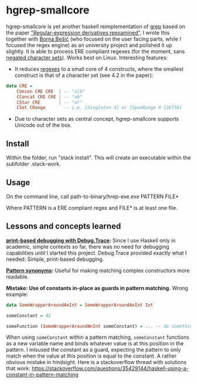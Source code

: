 # hgrep-smallcore

hgrep-smallcore is yet another haskell reimplementation of [grep](https://en.wikipedia.org/wiki/Grep) based on the paper ["Regular-expression derivatives reexamined"](https://www.ccs.neu.edu/home/turon/re-deriv.pdf). I wrote this together with [Borna Bešić](https://github.com/bornabesic) (who focused on the user facing parts, while I focused the regex engine) as an university project and polished it up slightly. It is able to process ERE compliant regexes (for the moment, sans [negated character sets](https://www.regular-expressions.info/charclass.html)). Works best on Linux. Interesting features:

* It reduces [regexes](https://www.regular-expressions.info/posix.html) to a small core of 4 constructs, where the smallest construct is that of a character set (see 4.2 in the paper):
``` Haskell
data CRE =
    CUnion CRE CRE  | -- "a|b"
    CConcat CRE CRE | -- "ab" 
    CStar CRE       | -- "a*"
    CSet CRange       -- i.e. [Singleton 4] or [SpanRange 0 136756]
```

* Due to character sets as central concept, hgrep-smallcore supports Unicode out of the box.

Install
---
Within the folder, run "stack install". This will create an executable within the subfolder .stack-work.

Usage
---
On the command line, call path-to-binary/hrep-exe.exe PATTERN FILE* 

Where PATTERN is a ERE compliant regex and FILE* is at least one file.

Lessons and concepts learned
----
**[print-based debugging with Debug.Trace](https://hackage.haskell.org/package/base-4.14.0.0/docs/Debug-Trace.html):** Since I use Haskell only in academic, simple contexts so far, there was no need for debugging capabilities until I started this project. Debug.Trace provided exactly what I needed: Simple, print-based debugging.

**[Pattern synonyms](https://gitlab.haskell.org/ghc/ghc/-/wikis/pattern-synonyms):** Useful for making matching complex constructors more readable.

**Mistake: Use of constants in-place as guards in pattern matching.** Wrong example:
``` Haskell
data SomeWrapperAroundAnInt = SomeWrapperAroundAnInt Int

someConstant = 42

someFunction (SomeWrapperAroundAnInt someConstant) = ... -- do something, assuming that the input is (SomeWrapperAroundAnInt 42)
```
When using `someConstant` within a pattern matching, `someConstant` functions as a new variable name and binds whatever value is at this position in the pattern. I misused the constant as a guard, expecting the pattern to only match when the value at this position is equal to the constant. A rather obvious mistake in hindsight. Here is a stackoverflow thread with solutions that work: https://stackoverflow.com/questions/35429144/haskell-using-a-constant-in-pattern-matching
